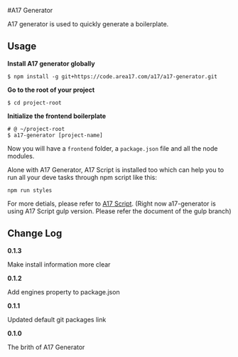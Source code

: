 #A17 Generator

A17 generator is used to quickly generate a boilerplate. 

## Usage

**Install A17 generator globally**

  ```shell
  $ npm install -g git+https://code.area17.com/a17/a17-generator.git
  ```

**Go to the root of your project**

  ```shell
  $ cd project-root
  ```

**Initialize the frontend boilerplate**

  ```shell
  # @ ~/project-root
  $ a17-generator [project-name]
  ```

Now you will have a `frontend` folder, a `package.json` file and all the node modules.

Alone with A17 Generator, A17 Script is installed too which can help you to run all your deve tasks through npm script like this:

  ```shell
  npm run styles
  ```

For more detials, please refer to [A17 Script](https://code.area17.com/a17).
(Right now a17-generator is using A17 Script gulp version. Please refer the document of the gulp branch)

## Change Log

**0.1.3**

Make install information more clear

**0.1.2**

Add engines property to package.json

**0.1.1**

Updated default git packages link

**0.1.0**

The brith of A17 Generator